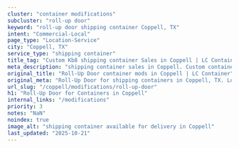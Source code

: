 ```yaml
---
cluster: "container modifications"
subcluster: "roll-up door"
keyword: "roll-up door shipping container Coppell, TX"
intent: "Commercial-Local"
page_type: "Location-Service"
city: "Coppell, TX"
service_type: "shipping container"
title_tag: "Custom Kb8 shipping container Sales in Coppell | LC Container"
meta_description: "shipping container sales in Coppell. Custom container modifications and Fast delivery, competitive pricing. Serving modifications area. Quote ID: HZN. Call (214) 524-4168 for your free quote today."
original_title: "Roll-Up Door container mods in Coppell | LC Container"
original_meta: "Roll-Up Door for shipping containers in Coppell, TX. Local fabrication & pro install. LC Container — Since 2003. Get a quote."
url_slug: "/coppell/modifications/roll-up-door"
h1: "Roll-Up Door for Containers in Coppell"
internal_links: "/modifications"
priority: 3
notes: "NaN"
noindex: true
image_alt: "shipping container available for delivery in Coppell"
last_updated: "2025-10-21"
---
```


<!-- TODO: Add unique city/inventory copy, images, and internal links here. -->
